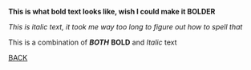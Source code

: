 **This is what bold text looks like, wish I could make it __BOLDER__**

*This is italic text, it took me way too long to figure out how to spell that*

This is a combination of __*BOTH*__ **BOLD** and *Italic* text








[BACK](https://github.com/parth122p/IT1400MidtermProject2023/blob/a86b2aafc9b5f5f4a8cb8ff332311c502d6760ea/README.md)